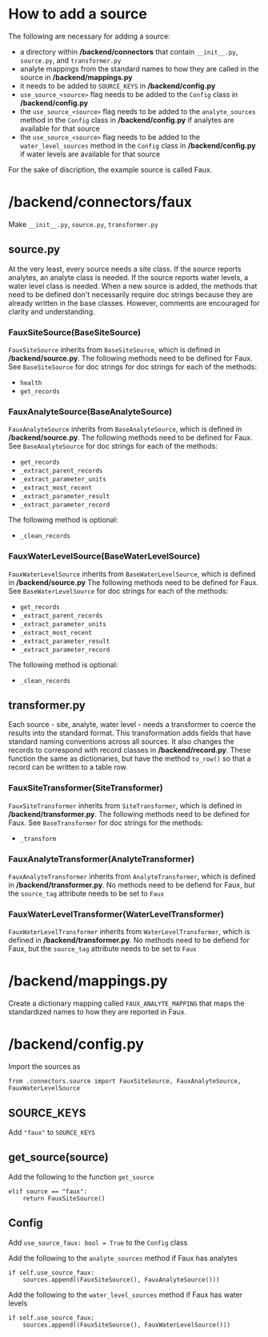 # How to add a source

The following are necessary for adding a source:
- a directory within **/backend/connectors** that contain `__init__.py`, `source.py`, and `transformer.py`
- analyte mappings from the standard names to how they are called in the source in **/backend/mappings.py**
- it needs to be added to `SOURCE_KEYS` in **/backend/config.py**
- `use_source_<source>` flag needs to be added to the `Config` class in **/backend/config.py**
- the `use_source_<source>` flag needs to be added to the `analyte_sources` method in the `Config` class in **/backend/config.py** if analytes are available for that source
- the `use_source_<source>` flag needs to be added to the `water_level_sources` method in the `Config` class in **/backend/config.py** if water levels are available for that source

For the sake of discription, the example source is called Faux.

# /backend/connectors/faux

Make `__init__.py`, `source.py`, `transformer.py`

## source.py
At the very least, every source needs a site class. If the source reports analytes, an analyte class is needed. If the source reports water levels, a water level class is needed.
When a new source is added, the methods that need to be defined don't necessarily require doc strings because they are already written in the base classes. However, comments are encouraged for clarity and understanding.

### FauxSiteSource(BaseSiteSource)
`FauxSiteSource` inherits from `BaseSiteSource`, which is defined in **/backend/source.py**. 
The following methods need to be defined for Faux. See `BaseSiteSource` for doc strings for doc strings for each of the methods:

- `health`
- `get_records`

### FauxAnalyteSource(BaseAnalyteSource)
`FauxAnalyteSource` inherits from `BaseAnalyteSource`, which is defined in **/backend/source.py**.
The following methods need to be defined for Faux. See `BaseAnalyteSource` for doc strings for each of the methods:

- `get_records`
- `_extract_parent_records`
- `_extract_parameter_units`
- `_extract_most_recent`
- `_extract_parameter_result`
- `_extract_parameter_record`

The following method is optional:

- `_clean_records`

### FauxWaterLevelSource(BaseWaterLevelSource)
`FauxWaterLevelSource` inherits from `BaseWaterLevelSource`, which is defined in **/backend/source.py**
The following methods need to be defined for Faux. See `BaseWaterLevelSource` for doc strings for each of the methods:

- `get_records`
- `_extract_parent_records`
- `_extract_parameter_units`
- `_extract_most_recent`
- `_extract_parameter_result`
- `_extract_parameter_record`

The following method is optional:

- `_clean_records`

## transformer.py

Each source - site, analyte, water level - needs a transformer to coerce the results into the standard format. 
This transformation adds fields that have standard naming conventions across all sources. It also changes the records to correspond with record classes in **/backend/record.py**. These function the same as dictionaries, but have the method `to_row()` so that a record can be written to a table row.

### FauxSiteTransformer(SiteTransformer)
`FauxSiteTransformer` inherits from `SiteTransformer`, which is defined in **/backend/transformer.py**.
The following methods need to be defined for Faux. See `BaseTransformer` for doc strings for the methods:

- `_transform`

### FauxAnalyteTransformer(AnalyteTransformer)
`FauxAnalyteTransformer` inherits from `AnalyteTransformer`, which is defined in **/backend/transformer.py**.
No methods need to be defiend for Faux, but the `source_tag` attribute needs to be set to `Faux`

### FauxWaterLevelTransformer(WaterLevelTransformer)
`FauxWaterLevelTransformer` inherits from `WaterLevelTransformer`, which is defined in **/backend/transformer.py**.
No methods need to be defiend for Faux, but the `source_tag` attribute needs to be set to `Faux`

# /backend/mappings.py

Create a dictionary mapping called `FAUX_ANALYTE_MAPPING` that maps the standardized names to how they are reported in Faux.

# /backend/config.py

Import the sources as

`from .connectors.source import FauxSiteSource, FauxAnalyteSource, FauxWaterLevelSource`

## SOURCE_KEYS

Add `"faux"` to `SOURCE_KEYS`

## get_source(source)
Add the following to the function `get_source`
```
elif source == "faux":
    return FauxSiteSource()
```

## Config

Add `use_source_faux: bool = True` to the `Config` class

Add the following to the `analyte_sources` method if Faux has analytes
```
if self.use_source_faux:
    sources.append((FauxSiteSource(), FauxAnalyteSource()))
```

Add the following to the `water_level_sources` method if Faux has water levels
```
if self.use_source_faux:
    sources.append((FauxSiteSource(), FauxWaterLevelSource()))
```